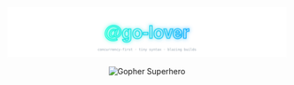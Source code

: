 <div align="center">

<img src="name.svg" alt="@go-lover"/>

![Gopher Superhero](https://raw.githubusercontent.com/egonelbre/gophers/master/vector/superhero/standing.svg)

</div>
